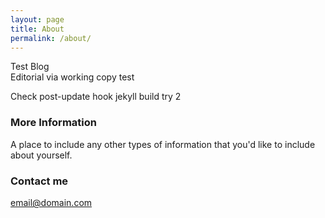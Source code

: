 ```yaml
---
layout: page
title: About
permalink: /about/
---
```


Test Blog  
Editorial via working copy test

Check post-update hook jekyll build try 2

### More Information

A place to include any other types of information that you'd like to include about yourself.

### Contact me

[email@domain.com](mailto:email@domain.com)
